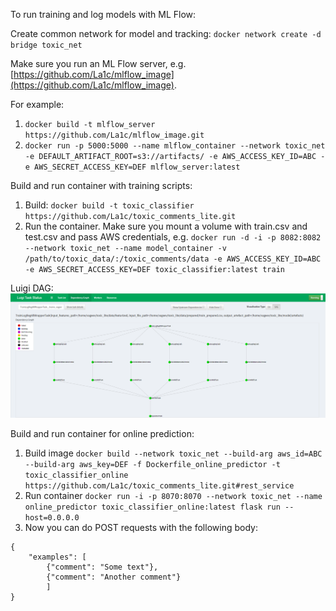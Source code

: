To run training and log models with ML Flow:

Create common network for model and tracking: `docker network create -d bridge toxic_net`

Make sure you run an ML Flow server, e.g. [https://github.com/La1c/mlflow_image](https://github.com/La1c/mlflow_image).

For example: 
1. `docker build -t mlflow_server https://github.com/La1c/mlflow_image.git`
2. `docker run -p 5000:5000 --name mlflow_container --network toxic_net -e DEFAULT_ARTIFACT_ROOT=s3://artifacts/ -e AWS_ACCESS_KEY_ID=ABC -e AWS_SECRET_ACCESS_KEY=DEF mlflow_server:latest`

Build and run container with training scripts:

1. Build: `docker build -t toxic_classifier https://github.com/La1c/toxic_comments_lite.git`
2. Run the container. Make sure you mount a volume with train.csv and test.csv and pass AWS credentials, e.g.
`docker run -d -i -p 8082:8082 --network toxic_net --name model_container -v /path/to/toxic_data/:/toxic_comments/data -e AWS_ACCESS_KEY_ID=ABC -e AWS_SECRET_ACCESS_KEY=DEF toxic_classifier:latest train`

Luigi DAG:
![dag](dag.PNG)

Build and run container for online prediction:
1. Build image `docker build --network toxic_net --build-arg aws_id=ABC --build-arg aws_key=DEF -f Dockerfile_online_predictor -t toxic_classifier_online https://github.com/La1c/toxic_comments_lite.git#rest_service`
2. Run container `docker run -i -p 8070:8070 --network toxic_net --name online_predictor toxic_classifier_online:latest flask run --host=0.0.0.0`
3. Now you can do POST requests with the following body:
```
{
	"examples": [
        {"comment": "Some text"},
		{"comment": "Another comment"}
        ]
}
```
